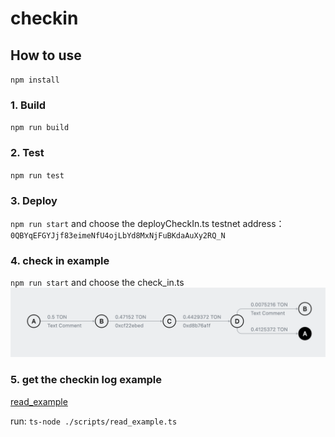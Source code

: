 # checkin

## How to use

`npm install`

### 1. Build

`npm run build`

### 2. Test

`npm run test`

### 3. Deploy

`npm run start`  and choose the deployCheckIn.ts
testnet address： `0QBYqEFGYJjf83eimeNfU4ojLbYd8MxNjFuBKdaAuXy2RQ_N`

### 4. check in example
`npm run start`  and choose the check_in.ts
![message process](image.png)

### 5. get the checkin log example
[read_example](./scripts/read_example.ts)

run: 
`ts-node ./scripts/read_example.ts`
